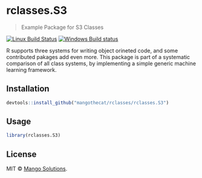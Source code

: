 


# rclasses.S3

> Example Package for S3 Classes

[![Linux Build Status](https://travis-ci.org/MangoTheCat/rclasses.svg?branch=master)](https://travis-ci.org/MangoTheCat/rclasses)
[![Windows Build status](https://ci.appveyor.com/api/projects/status/github/MangoTheCat/rclasses?svg=true)](https://ci.appveyor.com/project/gaborcsardi/rclasses)


R supports three systems for writing object orineted code, and some
contributed pakages add even more. This package is part of a systematic
comparison of all class systems, by implementing a simple generic machine
learning framework.

## Installation


```r
devtools::install_github("mangothecat/rclasses/rclasses.S3")
```

## Usage


```r
library(rclasses.S3)
```

## License

MIT © [Mango Solutions](https://github.com/mangothecat).
